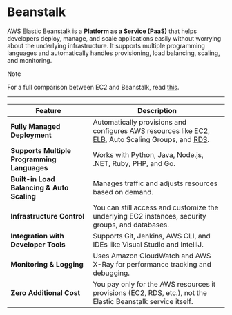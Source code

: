 # Beanstalk
AWS Elastic Beanstalk is a **Platform as a Service (PaaS)** that helps developers deploy, manage, and scale applications easily without worrying about the underlying infrastructure. It supports multiple programming languages and automatically handles provisioning, load balancing, scaling, and monitoring.

> [!NOTE]
> For a full comparison between EC2 and Beanstalk, read [this](./ec2-vs-beanstalk.md).

---

| Feature | Description | 
| ------- | ----------- |
| **Fully Managed Deployment**  |   Automatically provisions and configures AWS resources like [EC2](./ec2.md), [ELB](./elb.md), Auto Scaling Groups, and [RDS](./rds.md).
| **Supports Multiple Programming Languages**  |   Works with Python, Java, Node.js, .NET, Ruby, PHP, and Go.
| **Built-in Load Balancing & Auto Scaling**  |   Manages traffic and adjusts resources based on demand.
| **Infrastructure Control**  |   You can still access and customize the underlying EC2 instances, security groups, and databases.
| **Integration with Developer Tools**  |   Supports Git, Jenkins, AWS CLI, and IDEs like Visual Studio and IntelliJ.
| **Monitoring & Logging**  |   Uses Amazon CloudWatch and AWS X-Ray for performance tracking and debugging.
| **Zero Additional Cost**  |   You pay only for the AWS resources it provisions (EC2, RDS, etc.), not the Elastic Beanstalk service itself.



